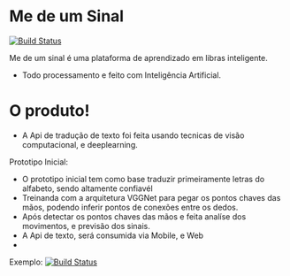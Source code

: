 # Me de um Sinal

[![Build Status](https://travis-ci.org/joemccann/dillinger.svg?branch=master)](https://travis-ci.org/joemccann/dillinger)

Me de um sinal é uma plataforma de aprendizado em libras inteligente.

  - Todo processamento e feito com Inteligência Artificial.

# O produto!

  - A Api de tradução de texto foi feita usando tecnicas de visão computacional, e deeplearning.

Prototipo Inicial:
  - O prototipo inicial tem como base traduzir primeiramente letras do alfabeto, sendo altamente confiavél
  - Treinanda com a  arquitetura VGGNet para pegar os pontos chaves das mãos, podendo inferir pontos de conexões entre os dedos.
  - Após detectar os pontos chaves das mãos e feita analíse dos movimentos, e previsão dos sinais. 
  - A Api de texto, será consumida via Mobile, e Web
  - 
Exemplo:
    [![Build Status](https://i.imgur.com/Z2jqdav.png)](https://travis-ci.org/joemccann/dillinger)

